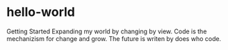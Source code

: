 # hello-world
Getting Started
Expanding my world by changing by view. Code is the mechanizism for change and grow. The future is writen by does who code.
